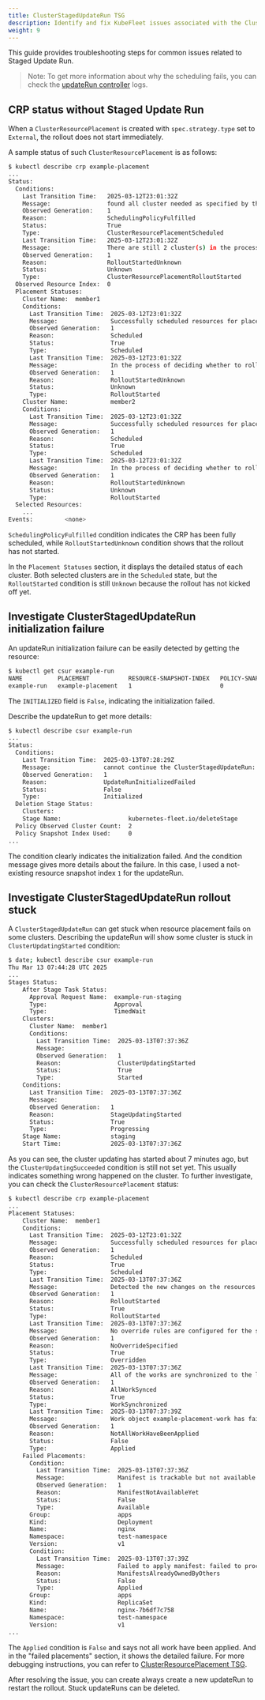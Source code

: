 ```yaml
---
title: ClusterStagedUpdateRun TSG
description: Identify and fix KubeFleet issues associated with the ClusterStagedUpdateRun API
weight: 9
---
```


This guide provides troubleshooting steps for common issues related to Staged Update Run.
> Note: To get more information about why the scheduling fails, you can check the [updateRun controller](https://github.com/kubefleet-dev/kubefleet/blob/main/pkg/controllers/updaterun/controller.go) logs.

## CRP status without Staged Update Run

When a `ClusterResourcePlacement` is created with `spec.strategy.type` set to `External`, the rollout does not start immediately.

A sample status of such `ClusterResourcePlacement` is as follows:

```bash
$ kubectl describe crp example-placement
...
Status:
  Conditions:
    Last Transition Time:   2025-03-12T23:01:32Z
    Message:                found all cluster needed as specified by the scheduling policy, found 2 cluster(s)
    Observed Generation:    1
    Reason:                 SchedulingPolicyFulfilled
    Status:                 True
    Type:                   ClusterResourcePlacementScheduled
    Last Transition Time:   2025-03-12T23:01:32Z
    Message:                There are still 2 cluster(s) in the process of deciding whether to roll out the latest resources or not
    Observed Generation:    1
    Reason:                 RolloutStartedUnknown
    Status:                 Unknown
    Type:                   ClusterResourcePlacementRolloutStarted
  Observed Resource Index:  0
  Placement Statuses:
    Cluster Name:  member1
    Conditions:
      Last Transition Time:  2025-03-12T23:01:32Z
      Message:               Successfully scheduled resources for placement in "member1" (affinity score: 0, topology spread score: 0): picked by scheduling policy
      Observed Generation:   1
      Reason:                Scheduled
      Status:                True
      Type:                  Scheduled
      Last Transition Time:  2025-03-12T23:01:32Z
      Message:               In the process of deciding whether to roll out the latest resources or not
      Observed Generation:   1
      Reason:                RolloutStartedUnknown
      Status:                Unknown
      Type:                  RolloutStarted
    Cluster Name:            member2
    Conditions:
      Last Transition Time:  2025-03-12T23:01:32Z
      Message:               Successfully scheduled resources for placement in "member2" (affinity score: 0, topology spread score: 0): picked by scheduling policy
      Observed Generation:   1
      Reason:                Scheduled
      Status:                True
      Type:                  Scheduled
      Last Transition Time:  2025-03-12T23:01:32Z
      Message:               In the process of deciding whether to roll out the latest resources or not
      Observed Generation:   1
      Reason:                RolloutStartedUnknown
      Status:                Unknown
      Type:                  RolloutStarted
  Selected Resources:
    ...
Events:         <none>
```

`SchedulingPolicyFulfilled` condition indicates the CRP has been fully scheduled, while `RolloutStartedUnknown` condition shows that the rollout has not started.

In the `Placement Statuses` section, it displays the detailed status of each cluster. Both selected clusters are in the `Scheduled` state, but the `RolloutStarted` condition is still `Unknown` because the rollout has not kicked off yet.

## Investigate ClusterStagedUpdateRun initialization failure

An updateRun initialization failure can be easily detected by getting the resource:
```bash
$ kubectl get csur example-run 
NAME          PLACEMENT           RESOURCE-SNAPSHOT-INDEX   POLICY-SNAPSHOT-INDEX   INITIALIZED   SUCCEEDED   AGE
example-run   example-placement   1                         0                       False                     2s
```
The `INITIALIZED` field is `False`, indicating the initialization failed.

Describe the updateRun to get more details:
```bash
$ kubectl describe csur example-run
...
Status:
  Conditions:
    Last Transition Time:  2025-03-13T07:28:29Z
    Message:               cannot continue the ClusterStagedUpdateRun: failed to initialize the clusterStagedUpdateRun: failed to process the request due to a client error: no clusterResourceSnapshots with index `1` found for clusterResourcePlacement `example-placement`
    Observed Generation:   1
    Reason:                UpdateRunInitializedFailed
    Status:                False
    Type:                  Initialized
  Deletion Stage Status:
    Clusters:
    Stage Name:                   kubernetes-fleet.io/deleteStage
  Policy Observed Cluster Count:  2
  Policy Snapshot Index Used:     0
...
```
The condition clearly indicates the initialization failed. And the condition message gives more details about the failure. 
In this case, I used a not-existing resource snapshot index `1` for the updateRun.

## Investigate ClusterStagedUpdateRun rollout stuck

A `ClusterStagedUpdateRun` can get stuck when resource placement fails on some clusters. Describing the updateRun will show some cluster is stuck in `ClusterUpdatingStarted` condition:
```bash
$ date; kubectl describe csur example-run
Thu Mar 13 07:44:28 UTC 2025
...
Stages Status:
    After Stage Task Status:
      Approval Request Name:  example-run-staging
      Type:                   Approval
      Type:                   TimedWait
    Clusters:
      Cluster Name:  member1
      Conditions:
        Last Transition Time:  2025-03-13T07:37:36Z
        Message:               
        Observed Generation:   1
        Reason:                ClusterUpdatingStarted
        Status:                True
        Type:                  Started
    Conditions:
      Last Transition Time:  2025-03-13T07:37:36Z
      Message:               
      Observed Generation:   1
      Reason:                StageUpdatingStarted
      Status:                True
      Type:                  Progressing
    Stage Name:              staging
    Start Time:              2025-03-13T07:37:36Z
```

As you can see, the cluster updating has started about 7 minutes ago, but the `ClusterUpdatingSucceeded` condition is still not set yet.
This usually indicates something wrong happened on the cluster. To further investigate, you can check the `ClusterResourcePlacement` status:
```bash
$ kubectl describe crp example-placement
...
Placement Statuses:
    Cluster Name:  member1
    Conditions:
      Last Transition Time:  2025-03-12T23:01:32Z
      Message:               Successfully scheduled resources for placement in "member1" (affinity score: 0, topology spread score: 0): picked by scheduling policy
      Observed Generation:   1
      Reason:                Scheduled
      Status:                True
      Type:                  Scheduled
      Last Transition Time:  2025-03-13T07:37:36Z
      Message:               Detected the new changes on the resources and started the rollout process, resourceSnapshotIndex: 3, clusterStagedUpdateRun: example-run
      Observed Generation:   1
      Reason:                RolloutStarted
      Status:                True
      Type:                  RolloutStarted
      Last Transition Time:  2025-03-13T07:37:36Z
      Message:               No override rules are configured for the selected resources
      Observed Generation:   1
      Reason:                NoOverrideSpecified
      Status:                True
      Type:                  Overridden
      Last Transition Time:  2025-03-13T07:37:36Z
      Message:               All of the works are synchronized to the latest
      Observed Generation:   1
      Reason:                AllWorkSynced
      Status:                True
      Type:                  WorkSynchronized
      Last Transition Time:  2025-03-13T07:37:39Z
      Message:               Work object example-placement-work has failed to apply
      Observed Generation:   1
      Reason:                NotAllWorkHaveBeenApplied
      Status:                False
      Type:                  Applied
    Failed Placements:
      Condition:
        Last Transition Time:  2025-03-13T07:37:36Z
        Message:               Manifest is trackable but not available yet
        Observed Generation:   1
        Reason:                ManifestNotAvailableYet
        Status:                False
        Type:                  Available
      Group:                   apps
      Kind:                    Deployment
      Name:                    nginx
      Namespace:               test-namespace
      Version:                 v1
      Condition:
        Last Transition Time:  2025-03-13T07:37:39Z
        Message:               Failed to apply manifest: failed to process the request due to a client error: resource exists and is not managed by the fleet controller and co-ownernship is disallowed
        Reason:                ManifestsAlreadyOwnedByOthers
        Status:                False
        Type:                  Applied
      Group:                   apps
      Kind:                    ReplicaSet
      Name:                    nginx-7b6df7c758
      Namespace:               test-namespace
      Version:                 v1
...
```

The `Applied` condition is `False` and says not all work have been applied. And in the "failed placements" section, it shows the detailed failure. For more debugging instructions, you can refer to [ClusterResourcePlacement TSG](ClusterResourcePlacement).

After resolving the issue, you can create always create a new updateRun to restart the rollout. Stuck updateRuns can be deleted.
